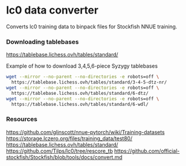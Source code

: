 # lc0 data converter

Converts lc0 training data to binpack files for Stockfish NNUE training.


### Downloading tablebases

https://tablebase.lichess.ovh/tables/standard/

Example of how to download 3,4,5,6-piece Syzygy tablebases

```bash
wget --mirror --no-parent --no-directories -e robots=off \
  https://tablebase.lichess.ovh/tables/standard/3-4-5-dtz-nr/
wget --mirror --no-parent --no-directories -e robots=off \
  https://tablebase.lichess.ovh/tables/standard/6-dtz/
wget --mirror --no-parent --no-directories -e robots=off \
  https://tablebase.lichess.ovh/tables/standard/6-wdl/
```


### Resources

https://github.com/glinscott/nnue-pytorch/wiki/Training-datasets
https://storage.lczero.org/files/training_data/test80/
https://tablebase.lichess.ovh/tables/standard/
https://github.com/Tilps/lc0/tree/rescore_tb
https://github.com/official-stockfish/Stockfish/blob/tools/docs/convert.md
